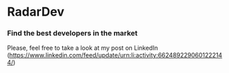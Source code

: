 # RadarDev

### Find the best developers in the market

Please, feel free to take a look at my post on LinkedIn (https://www.linkedin.com/feed/update/urn:li:activity:6624892290601222144/)
